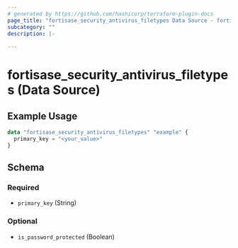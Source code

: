 ```yaml
---
# generated by https://github.com/hashicorp/terraform-plugin-docs
page_title: "fortisase_security_antivirus_filetypes Data Source - fortisase"
subcategory: ""
description: |-
  
---
```


# fortisase_security_antivirus_filetypes (Data Source)



## Example Usage

```terraform
data "fortisase_security_antivirus_filetypes" "example" {
  primary_key = "<your_value>"
}
```

<!-- schema generated by tfplugindocs -->
## Schema

### Required

- `primary_key` (String)

### Optional

- `is_password_protected` (Boolean)
